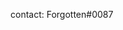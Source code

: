 contact: Forgotten#0087

<!---
ForgottenDebt/ForgottenDebt is a ✨ special ✨ repository because its `README.md` (this file) appears on your GitHub profile.
You can click the Preview link to take a look at your changes.
--->
